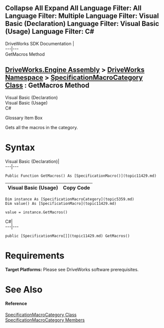 Collapse All Expand All Language Filter: All  Language Filter: Multiple  Language Filter: Visual Basic (Declaration) Language Filter: Visual Basic (Usage) Language Filter: C#  
---  
DriveWorks SDK Documentation  |   
---|---  
GetMacros Method   
  
[DriveWorks.Engine Assembly](topic2156.md) > [DriveWorks Namespace](topic2159.md) > [SpecificationMacroCategory Class](topic5359.md) : GetMacros Method  
---  
  
Visual Basic (Declaration)    
Visual Basic (Usage)    
C# 

Glossary Item Box

Gets all the macros in the category. 

# Syntax

Visual Basic (Declaration)|   
---|---  
      
    
    Public Function GetMacros() As [SpecificationMacro()](topic11429.md)  
  
Visual Basic (Usage)| Copy Code  
---|---  
      
    
    Dim instance As [SpecificationMacroCategory](topic5359.md)
    Dim value() As [SpecificationMacro](topic11429.md)
     
    value = instance.GetMacros()  
  
C#|   
---|---  
      
    
    public [SpecificationMacro[]](topic11429.md) GetMacros()  
  
# Requirements

**Target Platforms:** Please see DriveWorks software prerequisites.

# See Also

#### Reference

[SpecificationMacroCategory Class](topic5359.md)   
[SpecificationMacroCategory Members](topic5360.md)


